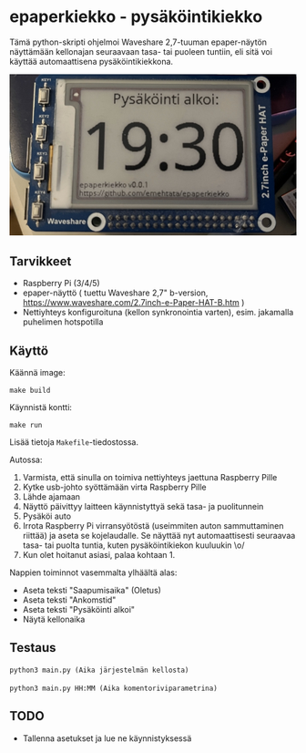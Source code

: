 # epaperkiekko - pysäköintikiekko

Tämä python-skripti ohjelmoi Waveshare 2,7-tuuman epaper-näytön näyttämään kellonajan seuraavaan tasa- tai puoleen tuntiin, eli sitä voi käyttää automaattisena pysäköintikiekkona.

![alt text](doc/epaperkiekko.jpg)

## Tarvikkeet

* Raspberry Pi (3/4/5)
* epaper-näyttö ( tuettu Waveshare 2,7" b-version, https://www.waveshare.com/2.7inch-e-Paper-HAT-B.htm )
* Nettiyhteys konfiguroituna (kellon synkronointia varten), esim. jakamalla puhelimen hotspotilla

## Käyttö

Käännä image:

    make build

Käynnistä kontti:

    make run

Lisää tietoja `Makefile`-tiedostossa.

Autossa:

1. Varmista, että sinulla on toimiva nettiyhteys jaettuna Raspberry Pille
1. Kytke usb-johto syöttämään virta Raspberry Pille
1. Lähde ajamaan
1. Näyttö päivittyy laitteen käynnistyttyä sekä tasa- ja puolitunnein
1. Pysäköi auto
1. Irrota Raspberry Pi virransyötöstä (useimmiten auton sammuttaminen riittää) ja aseta se kojelaudalle. Se näyttää nyt automaattisesti seuraavaa tasa- tai puolta tuntia, kuten pysäköintikiekon kuuluukin \o/
1. Kun olet hoitanut asiasi, palaa kohtaan 1.

Nappien toiminnot vasemmalta ylhäältä alas:
* Aseta teksti "Saapumisaika" (Oletus)
* Aseta teksti "Ankomstid"
* Aseta teksti "Pysäköinti alkoi"
* Näytä kellonaika

## Testaus

    python3 main.py (Aika järjestelmän kellosta)

    python3 main.py HH:MM (Aika komentoriviparametrina)

## TODO

* Tallenna asetukset ja lue ne käynnistyksessä

